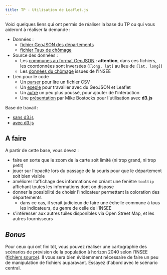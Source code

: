```yaml
---
title: TP - Utilisation de Leaflet.js
---
```


Voici quelques liens qui ont permis de réaliser la base du TP ou qui vous aideront à réaliser la demande :

- Données :
    - [fichier GeoJSON des départements](webreporting/tp-leaflet/departements.geojson)
    - [fichier Taux de chômage](webreporting/tp-leaflet/departements-chomage.tsv)
- Source des données :
    - Les [communes au format GeoJSON](https://github.com/gregoiredavid/france-geojson) : **attention**, dans ces fichiers, les coordonnées sont inversées (`[long, lat]` au lieu de `[lat, long]`)
    - Les [données du chômage](http://www.insee.fr/fr/themes/tableau.asp?reg_id=99&ref_id=TCRD_025) issues de l'INSEE
- Lien pour le code
    - Un [parser](http://papaparse.com/) pour lire un fichier CSV
    - Un [exeple](http://leafletjs.com/examples/geojson.html) pour travailler avec du GeoJSON et Leaflet
    - Un [autre](http://leafletjs.com/examples/choropleth.html) un peu plus poussé, pour ajouter de l'interaction
    - Une [présentation](http://bost.ocks.org/mike/leaflet/) par Mike Bostocks pour l'utilisation avec **d3.js**

Base de travail :

- [sans d3.js](webreporting/tp-leaflet/base-simple/)
- [avec d3.js](webreporting/tp-leaflet/base-d3/)

## A faire

A partir de cette base, vous devez :

- faire en sorte que le zoom de la carte soit limité (ni trop grand, ni trop petit)
- jouer sur l'opacité lors du passage de la souris pour que le département soit bien visible
- améliorer l'affichage des informations en créant une fenêtre `tooltip` affichant toutes les informations dont on dispose
- donner la possibilité de choisir l'indicateur permettant la coloration des départements
    - dans ce cas, il serait judicieux de faire une échelle commune à tous les indicateurs, du genre de celle de l'INSEE
- s'intéresser aux autres tuiles disponibles via Open Street Map, et les autres fournisseurs

<!--
Pour avoir le résultat proposé, regarder :

- [solution sans d3.js](webreporting/tp-leaflet/solution-simple/)
- [solution avec d3.js](webreporting/tp-leaflet/solution-d3/) 
-->

## *Bonus*

Pour ceux qui ont fini tôt, vous pouvez réaliser une cartographie des scénarios de prévision de la population à horizon 2040 selon l'INSEE ([fichiers source](http://www.insee.fr/fr/themes/detail.asp?reg_id=99&ref_id=proj-dep-population-2010)). Il vous sera bien évidemment nécessaire de faire un peu de manipulation de fichiers auparavant. Essayez d'abord avec le scénario central.
